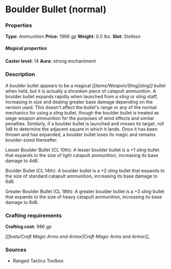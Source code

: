 ﻿---
Title: "Boulder Bullet (normal)"
Type: "Ammunition"
Price: "1966 gp"
Weight: "0.5 lbs."
Slot: "Slotless"
Caster level: "14"
Aura: "strong enchantment"
Description: |
  "A _boulder bullet_ appears to be a magical sling bullet when held, but it is actually a shrunken piece of catapult ammunition. A _boulder bullet_ expands rapidly when launched from a sling or sling staff, increasing in size and dealing greater base damage depending on the version used. This doesn't affect the bullet's range or any of the normal mechanics for using a sling bullet, though the _boulder bullet_ is treated as siege weapon ammunition for the purposes of wind effects and similar penalties. Similarly, if a _boulder bullet_ is launched and misses its target, roll 1d8 to determine the adjacent square in which it lands. Once it has been thrown and has expanded, a boulder bullet loses its magic and remains boulder-sized thereafter.
  _Lesser Boulder Bullet (CL 10th)_: A _lesser boulder bullet_ is a _+1 sling bullet_ that expands to the size of light catapult ammunition, increasing its base damage to 4d6.
  _Boulder Bullet (CL 14th)_: A _boulder bullet_ is a _+2 sling bullet_ that expands to the size of standard catapult ammunition, increasing its base damage to 6d6.
  _Greater Boulder Bullet (CL 18th)_: A _greater boulder bullet_ is a _+3 sling bullet_ that expands to the size of heavy catapult ammunition, increasing its base damage to 8d6."
Crafting cost: "986 gp"
Sources: "['Ranged Tactics Toolbox']"
---

# Boulder Bullet (normal)

### Properties

**Type:** Ammunition **Price:** 1966 gp **Weight:** 0.5 lbs. **Slot:** Slotless

##### Magical properties

**Caster level:** 14 **Aura:** strong enchantment

### Description

A boulder bullet appears to be a magical _[[items/Weapon/Sling|sling]]_ bullet when held, but it is actually a shrunken piece of catapult ammunition. A boulder bullet expands rapidly when launched from a _sling_ or _sling_ staff, increasing in size and dealing greater base damage depending on the version used. This doesn't affect the bullet's range or any of the normal mechanics for using a _sling_ bullet, though the boulder bullet is treated as siege weapon ammunition for the purposes of wind effects and similar penalties. Similarly, if a boulder bullet is launched and misses its target, roll 1d8 to determine the adjacent square in which it lands. Once it has been thrown and has expanded, a boulder bullet loses its magic and remains boulder-sized thereafter.

Lesser Boulder Bullet (CL 10th): A lesser boulder bullet is a +1 _sling_ bullet that expands to the size of light catapult ammunition, increasing its base damage to 4d6.

Boulder Bullet (CL 14th): A boulder bullet is a +2 _sling_ bullet that expands to the size of standard catapult ammunition, increasing its base damage to 6d6.

Greater Boulder Bullet (CL 18th): A greater boulder bullet is a +3 _sling_ bullet that expands to the size of heavy catapult ammunition, increasing its base damage to 8d6.

### Crafting requirements

**Crafting cost:** 986 gp

_[[feats/Craft Magic Arms and Armor|Craft Magic Arms and Armor]]_,

### Sources

* Ranged Tactics Toolbox